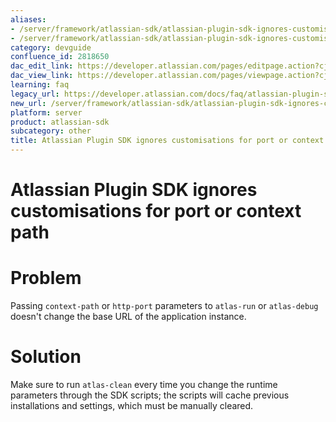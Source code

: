 ```yaml
---
aliases:
- /server/framework/atlassian-sdk/atlassian-plugin-sdk-ignores-customisations-for-port-or-context-path-2818650.html
- /server/framework/atlassian-sdk/atlassian-plugin-sdk-ignores-customisations-for-port-or-context-path-2818650.md
category: devguide
confluence_id: 2818650
dac_edit_link: https://developer.atlassian.com/pages/editpage.action?cjm=wozere&pageId=2818650
dac_view_link: https://developer.atlassian.com/pages/viewpage.action?cjm=wozere&pageId=2818650
learning: faq
legacy_url: https://developer.atlassian.com/docs/faq/atlassian-plugin-sdk-faq/atlassian-plugin-sdk-ignores-customisations-for-port-or-context-path
new_url: /server/framework/atlassian-sdk/atlassian-plugin-sdk-ignores-customisations-for-port-or-context-path
platform: server
product: atlassian-sdk
subcategory: other
title: Atlassian Plugin SDK ignores customisations for port or context path
---
```

# Atlassian Plugin SDK ignores customisations for port or context path

# Problem

Passing `context-path` or `http-port` parameters to `atlas-run` or `atlas-debug` doesn't change the base URL of the application instance.

# Solution

Make sure to run `atlas-clean` every time you change the runtime parameters through the SDK scripts; the scripts will cache previous installations and settings, which must be manually cleared.


















































